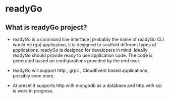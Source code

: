 # readyGo 

## What is readyGo project?

- readyGo is a command line interface( probably the name of readyGo CLI would be rgo) application, it is designed to scaffold different types of applications.    readyGo is designed for developers in mind. Ideally readyGo should provide ready to use application code. The code is generated based on configurations provided by the end user.
	
- readyGo will support http , grpc , CloudEvent based applications , possibly even more.
- At preset it supports http with mongodb as a database and http with sql is work in progress.

